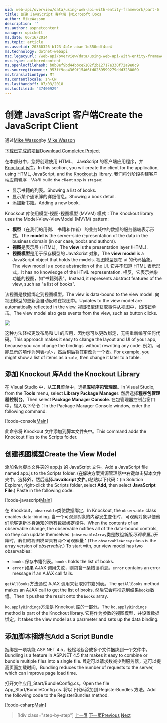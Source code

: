 ```yaml
---
uid: web-api/overview/data/using-web-api-with-entity-framework/part-6
title: 创建 JavaScript 客户端 |Microsoft Docs
author: MikeWasson
description: ''
ms.author: aspnetcontent
manager: wpickett
ms.date: 06/16/2014
ms.topic: article
ms.assetid: 20360326-b123-4b1e-abae-1d350edf4ce4
ms.technology: dotnet-webapi
msc.legacyurl: /web-api/overview/data/using-web-api-with-entity-framework/part-6
msc.type: authoredcontent
ms.openlocfilehash: b0b8ef9bd44bbce5102f2b12717e330f72a9e0c9
ms.sourcegitcommit: 953ff9ea4369f154d6fd0239599279ddd3280009
ms.translationtype: MT
ms.contentlocale: zh-CN
ms.lasthandoff: 07/03/2018
ms.locfileid: "37400929"
---
```

<a name="create-the-javascript-client"></a><span data-ttu-id="4fe96-102">创建 JavaScript 客户端</span><span class="sxs-lookup"><span data-stu-id="4fe96-102">Create the JavaScript Client</span></span>
====================
<span data-ttu-id="4fe96-103">通过[Mike Wasson](https://github.com/MikeWasson)</span><span class="sxs-lookup"><span data-stu-id="4fe96-103">by [Mike Wasson](https://github.com/MikeWasson)</span></span>

[<span data-ttu-id="4fe96-104">下载已完成的项目</span><span class="sxs-lookup"><span data-stu-id="4fe96-104">Download Completed Project</span></span>](https://github.com/MikeWasson/BookService)

<span data-ttu-id="4fe96-105">在本部分中，您将创建使用 HTML、 JavaScript 的客户端应用程序，并[Knockout.js](http://knockoutjs.com/)库。</span><span class="sxs-lookup"><span data-stu-id="4fe96-105">In this section, you will create the client for the application, using HTML, JavaScript, and the [Knockout.js](http://knockoutjs.com/) library.</span></span> <span data-ttu-id="4fe96-106">我们将分阶段构建客户端应用程序：</span><span class="sxs-lookup"><span data-stu-id="4fe96-106">We'll build the client app in stages:</span></span>

- <span data-ttu-id="4fe96-107">显示书籍的列表。</span><span class="sxs-lookup"><span data-stu-id="4fe96-107">Showing a list of books.</span></span>
- <span data-ttu-id="4fe96-108">显示某个通讯簿的详细信息。</span><span class="sxs-lookup"><span data-stu-id="4fe96-108">Showing a book detail.</span></span>
- <span data-ttu-id="4fe96-109">添加新书籍。</span><span class="sxs-lookup"><span data-stu-id="4fe96-109">Adding a new book.</span></span>

<span data-ttu-id="4fe96-110">Knockout 库使用模型-视图-视图模型 (MVVM) 模式：</span><span class="sxs-lookup"><span data-stu-id="4fe96-110">The Knockout library uses the Model-View-ViewModel (MVVM) pattern:</span></span>

- <span data-ttu-id="4fe96-111">**模型**（在我们的用例、 书籍和作者） 的业务域中的数据的服务器端表示形式。</span><span class="sxs-lookup"><span data-stu-id="4fe96-111">The **model** is the server-side representation of the data in the business domain (in our case, books and authors).</span></span>
- <span data-ttu-id="4fe96-112">**视图**是表示层 (HTML)。</span><span class="sxs-lookup"><span data-stu-id="4fe96-112">The **view** is the presentation layer (HTML).</span></span>
- <span data-ttu-id="4fe96-113">**视图模型**是用于保存模型的 JavaScript 对象。</span><span class="sxs-lookup"><span data-stu-id="4fe96-113">The **view model** is a JavaScript object that holds the models.</span></span> <span data-ttu-id="4fe96-114">视图模型是在 ui 的代码抽象。</span><span class="sxs-lookup"><span data-stu-id="4fe96-114">The view model is a code abstraction of the UI.</span></span> <span data-ttu-id="4fe96-115">它并不知道 HTML 表示形式。</span><span class="sxs-lookup"><span data-stu-id="4fe96-115">It has no knowledge of the HTML representation.</span></span> <span data-ttu-id="4fe96-116">相反，它表示抽象功能的视图，如&quot;书籍列表&quot;。</span><span class="sxs-lookup"><span data-stu-id="4fe96-116">Instead, it represents abstract features of the view, such as &quot;a list of books&quot;.</span></span>

<span data-ttu-id="4fe96-117">该视图是数据绑定到视图模型。</span><span class="sxs-lookup"><span data-stu-id="4fe96-117">The view is data-bound to the view model.</span></span> <span data-ttu-id="4fe96-118">向视图模型的更新会自动反映在视图中。</span><span class="sxs-lookup"><span data-stu-id="4fe96-118">Updates to the view model are automatically reflected in the view.</span></span> <span data-ttu-id="4fe96-119">视图模型还获取事件从视图中，如按钮单击。</span><span class="sxs-lookup"><span data-stu-id="4fe96-119">The view model also gets events from the view, such as button clicks.</span></span>

![](part-6/_static/image1.png)

<span data-ttu-id="4fe96-120">这种方法轻松更改布局和 UI 的应用，因为您可以更改绑定，无需重新编写任何代码。</span><span class="sxs-lookup"><span data-stu-id="4fe96-120">This approach makes it easy to change the layout and UI of your app, because you can change the bindings, without rewriting any code.</span></span> <span data-ttu-id="4fe96-121">例如，可能显示的项作为列表`<ul>`，然后稍后将其更改为一个表。</span><span class="sxs-lookup"><span data-stu-id="4fe96-121">For example, you might show a list of items as a `<ul>`, then change it later to a table.</span></span>

## <a name="add-the-knockout-library"></a><span data-ttu-id="4fe96-122">添加 Knockout 库</span><span class="sxs-lookup"><span data-stu-id="4fe96-122">Add the Knockout Library</span></span>

<span data-ttu-id="4fe96-123">在 Visual Studio 中，从**工具**菜单中，选择**库程序包管理器**。</span><span class="sxs-lookup"><span data-stu-id="4fe96-123">In Visual Studio, from the **Tools** menu, select **Library Package Manager**.</span></span> <span data-ttu-id="4fe96-124">然后选择**程序包管理器控制台**。</span><span class="sxs-lookup"><span data-stu-id="4fe96-124">Then select **Package Manager Console**.</span></span> <span data-ttu-id="4fe96-125">在包管理器控制台窗口中，输入以下命令：</span><span class="sxs-lookup"><span data-stu-id="4fe96-125">In the Package Manager Console window, enter the following command:</span></span>

[!code-console[Main](part-6/samples/sample1.cmd)]

<span data-ttu-id="4fe96-126">此命令将 Knockout 文件添加到脚本文件夹中。</span><span class="sxs-lookup"><span data-stu-id="4fe96-126">This command adds the Knockout files to the Scripts folder.</span></span>

## <a name="create-the-view-model"></a><span data-ttu-id="4fe96-127">创建视图模型</span><span class="sxs-lookup"><span data-stu-id="4fe96-127">Create the View Model</span></span>

<span data-ttu-id="4fe96-128">添加名为脚本文件夹的 app.js 的 JavaScript 文件。</span><span class="sxs-lookup"><span data-stu-id="4fe96-128">Add a JavaScript file named app.js to the Scripts folder.</span></span> <span data-ttu-id="4fe96-129">(在解决方案资源管理器中右键单击脚本文件夹中，选择**外**，然后选择**JavaScript 文件**。)粘贴以下代码：</span><span class="sxs-lookup"><span data-stu-id="4fe96-129">(In Solution Explorer, right-click the Scripts folder, select **Add**, then select **JavaScript File**.) Paste in the following code:</span></span>

[!code-javascript[Main](part-6/samples/sample2.js)]

<span data-ttu-id="4fe96-130">在 Knockout，`observable`类使数据绑定。</span><span class="sxs-lookup"><span data-stu-id="4fe96-130">In Knockout, the `observable` class enables data-binding.</span></span> <span data-ttu-id="4fe96-131">当一个可观测对象的内容发生变化时，可观察对象以便他们能够更新本身通知的所有数据绑定控件。</span><span class="sxs-lookup"><span data-stu-id="4fe96-131">When the contents of an observable change, the observable notifies all of the data-bound controls, so they can update themselves.</span></span> <span data-ttu-id="4fe96-132">(`observableArray`类是数组新版*可观察量*。)开始时，我们的视图模型具有两个可观察量：</span><span class="sxs-lookup"><span data-stu-id="4fe96-132">(The `observableArray` class is the array version of *observable*.) To start with, our view model has two observables:</span></span>

- <span data-ttu-id="4fe96-133">`books` 保存书籍列表。</span><span class="sxs-lookup"><span data-stu-id="4fe96-133">`books` holds the list of books.</span></span>
- <span data-ttu-id="4fe96-134">`error` 如果 AJAX 调用失败，则包含一条错误消息。</span><span class="sxs-lookup"><span data-stu-id="4fe96-134">`error` contains an error message if an AJAX call fails.</span></span>

<span data-ttu-id="4fe96-135">`getAllBooks`方法通过 AJAX 调用来获取的书籍列表。</span><span class="sxs-lookup"><span data-stu-id="4fe96-135">The `getAllBooks` method makes an AJAX call to get the list of books.</span></span> <span data-ttu-id="4fe96-136">然后它会将推送到结果`books`数组。</span><span class="sxs-lookup"><span data-stu-id="4fe96-136">Then it pushes the result onto the `books` array.</span></span>

<span data-ttu-id="4fe96-137">`ko.applyBindings`方法是 Knockout 库的一部分。</span><span class="sxs-lookup"><span data-stu-id="4fe96-137">The `ko.applyBindings` method is part of the Knockout library.</span></span> <span data-ttu-id="4fe96-138">它将作为参数的视图模型，并设置数据绑定。</span><span class="sxs-lookup"><span data-stu-id="4fe96-138">It takes the view model as a parameter and sets up the data binding.</span></span>

## <a name="add-a-script-bundle"></a><span data-ttu-id="4fe96-139">添加脚本捆绑包</span><span class="sxs-lookup"><span data-stu-id="4fe96-139">Add a Script Bundle</span></span>

<span data-ttu-id="4fe96-140">捆绑是一项功能 ASP.NET 4.5，轻松地组合或多个文件捆绑到一个文件中。</span><span class="sxs-lookup"><span data-stu-id="4fe96-140">Bundling is a feature in ASP.NET 4.5 that makes it easy to combine or bundle multiple files into a single file.</span></span> <span data-ttu-id="4fe96-141">绑定可以请求数减少到服务器，这可以提高页面加载时间。</span><span class="sxs-lookup"><span data-stu-id="4fe96-141">Bundling reduces the number of requests to the server, which can improve page load time.</span></span>

<span data-ttu-id="4fe96-142">打开文件应用\_Start/BundleConfig.cs。</span><span class="sxs-lookup"><span data-stu-id="4fe96-142">Open the file App\_Start/BundleConfig.cs.</span></span> <span data-ttu-id="4fe96-143">将以下代码添加到 RegisterBundles 方法。</span><span class="sxs-lookup"><span data-stu-id="4fe96-143">Add the following code to the RegisterBundles method.</span></span>

[!code-csharp[Main](part-6/samples/sample3.cs)]

> [!div class="step-by-step"]
> <span data-ttu-id="4fe96-144">[上一页](part-5.md)
> [下一页](part-7.md)</span><span class="sxs-lookup"><span data-stu-id="4fe96-144">[Previous](part-5.md)
[Next](part-7.md)</span></span>
